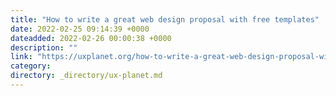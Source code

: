 ```yaml
---
title: "How to write a great web design proposal with free templates"
date: 2022-02-25 09:14:39 +0000
dateadded: 2022-02-26 00:00:38 +0000
description: ""
link: "https://uxplanet.org/how-to-write-a-great-web-design-proposal-with-free-templates-5027e18e9b03?source=rss----819cc2aaeee0---4"
category:
directory: _directory/ux-planet.md
---
```

